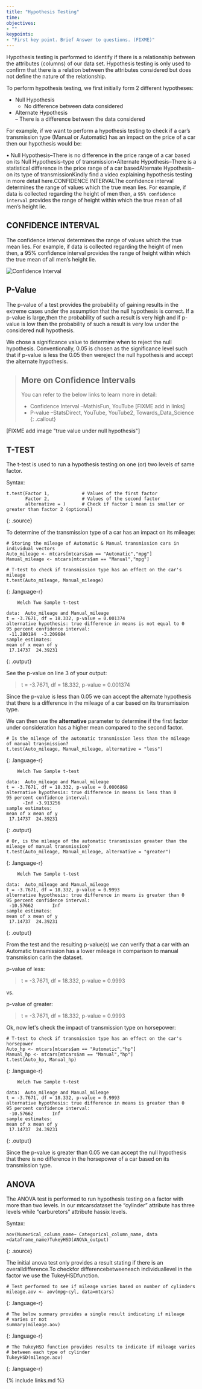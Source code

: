 ```yaml
---
title: "Hypothesis Testing"
time: 
objectives:
- ""
keypoints:
- "First key point. Brief Answer to questions. (FIXME)"
---
```


Hypothesis  testing  is  performed to  identify  if  there  is  a  relationship  between  the  attributes (columns)  of  our  data  set.  Hypothesis testing  is  only  used  to  confirm  that  there  is  a  relation between the attributes considered but does not define the nature of the relationship.

To perform hypothesis testing, we first initially form 2 different hypotheses:
- Null Hypothesis   
  - No difference between data considered
- Alternate Hypothesis   
  – There is a difference between the data considered 
  
For example, if we want to perform a hypothesis testing to check if a car’s transmission type (Manual or Automatic) has an impact on the price of a car then our hypothesis would be:

• Null Hypothesis–There is no difference in the price range of a car based on its
Null Hypothesis–type of transmission•Alternate Hypothesis–There is a statistical difference in the price range of a car basedAlternate Hypothesis–on its type of transmissionKindly find a video explaining hypothesis testing in more detail here.CONFIDENCE INTERVALThe confidence interval determines the range of values which the true mean lies. For example, if data is collected regarding the height of men then, a `95% confidence interval` provides the range of height within which the true mean of all men’s height lie.





## CONFIDENCE INTERVAL

The confidence interval determines the range of values which the true mean lies. For example, if data is collected regarding the height of men then, a 95% confidence interval provides the range of height within which the true mean of all men’s height lie.

![Confidence Interval](../fig/04-confidence-interval.jpg)

## P-Value

The p-value of a test provides the probability of gaining results in the extreme cases under the assumption that the null hypothesis is correct. If a p-value is large,then the probability of such a result is very high and if  p-value is low then the probability of such a result is very low under the considered null hypothesis.

We chose a significance value to determine when to reject the null hypothesis. Conventionally, 0.05 is chosen as the significance level such that if p-value is less the 0.05 then wereject the null hypothesis and accept the alternate hypothesis.

> ## More on Confidence Intervals
> You can refer to the below links to learn more in detail:
> 
> - Confidence Interval –MathisFun, YouTube [FIXME add in links]
> - P-value –StatsDirect, YouTube, YouTube2, Towards_Data_Science
{: .callout}

[FIXME add image "true value under null hypothesis"]


## T-TEST

The t-test is used to run a hypothesis testing on one (or) two levels of same factor.

Syntax:
~~~
t.test(Factor 1,            # Values of the first factor
       Factor 2,            # Values of the second factor
       alternative = )      # Check if factor 1 mean is smaller or greater than factor 2 (optional)
~~~
{: .source}

To determine of the transmission type of a car has an impact on its mileage:

~~~
# Storing the mileage of Automatic & Manual transmission cars in individual vectors
Auto_mileage <- mtcars[mtcars$am == "Automatic","mpg"]
Manual_mileage <- mtcars[mtcars$am == "Manual","mpg"]

# T-test to check if transmission type has an effect on the car's mileage
t.test(Auto_mileage, Manual_mileage)
~~~
{: .language-r}

~~~
	Welch Two Sample t-test

data:  Auto_mileage and Manual_mileage
t = -3.7671, df = 18.332, p-value = 0.001374
alternative hypothesis: true difference in means is not equal to 0
95 percent confidence interval:
 -11.280194  -3.209684
sample estimates:
mean of x mean of y 
 17.14737  24.39231 
~~~
{: .output}

See the p-value on line 3 of your output:
> t = -3.7671, df = 18.332, p-value = 0.001374

Since  the  p-value  is  less  than  0.05  we  can  accept  the  alternate  hypothesis  that  there  is  a difference in the mileage of a car based on its transmission type.

We can then use the __alternative__ parameter to determine if the first factor under consideration has a higher mean compared to the second factor.

~~~
# Is the mileage of the automatic transmission less than the mileage of manual transmission?
t.test(Auto_mileage, Manual_mileage, alternative = "less")
~~~
{: .language-r}

~~~
	Welch Two Sample t-test

data:  Auto_mileage and Manual_mileage
t = -3.7671, df = 18.332, p-value = 0.0006868
alternative hypothesis: true difference in means is less than 0
95 percent confidence interval:
      -Inf -3.913256
sample estimates:
mean of x mean of y 
 17.14737  24.39231 
~~~
{: .output}

~~~
# Or, is the mileage of the automatic transmission greater than the mileage of manual transmission?
t.test(Auto_mileage, Manual_mileage, alternative = "greater")
~~~
{: .language-r}

~~~
	Welch Two Sample t-test

data:  Auto_mileage and Manual_mileage
t = -3.7671, df = 18.332, p-value = 0.9993
alternative hypothesis: true difference in means is greater than 0
95 percent confidence interval:
 -10.57662       Inf
sample estimates:
mean of x mean of y 
 17.14737  24.39231 
~~~
{: .output}

From the test and the resulting p-value(s) we can verify that a car with an Automatic transmission has a lower mileage in comparison to manual transmission carin the dataset.

p-value of less:
> t = -3.7671, df = 18.332, p-value = 0.9993

vs. 

p-value of greater:
> t = -3.7671, df = 18.332, p-value = 0.9993

Ok, now let's check the impact of transmission type on horsepower:

~~~
# T-test to check if transmission type has an effect on the car's horsepower
Auto_hp <- mtcars[mtcars$am == "Automatic","hp"]
Manual_hp <- mtcars[mtcars$am == "Manual","hp"]
t.test(Auto_hp, Manual_hp)
~~~
{: .language-r}

~~~
	Welch Two Sample t-test

data:  Auto_mileage and Manual_mileage
t = -3.7671, df = 18.332, p-value = 0.9993
alternative hypothesis: true difference in means is greater than 0
95 percent confidence interval:
 -10.57662       Inf
sample estimates:
mean of x mean of y 
 17.14737  24.39231 
~~~
{: .output}

Since the p-value is greater than 0.05 we can accept the null hypothesis that there is no difference in the horsepower of a car based on its transmission type.

## ANOVA 

The ANOVA test is performed to run hypothesis testing on a factor with more than two levels. In our mtcarsdataset the “cylinder” attribute has three levels while “carburetors” attribute hassix levels.

Syntax: 

~~~
aov(Numerical_column_name~ Categorical_column_name, data =dataframe_name)TukeyHSD(ANOVA_output)
~~~
{: .source}

The initial anova test only provides a result stating if there is an overalldifference.To checkfor differencebetweeneach individuallevel in the factor we use the TukeyHSDfunction.

~~~
# Test performed to see if mileage varies based on number of cylinders 
mileage.aov <- aov(mpg~cyl, data=mtcars)
~~~
{: .language-r} 

~~~
# The below summary provides a single result indicating if mileage
# varies or not
summary(mileage.aov)
~~~
{: .language-r}
~~~
# The TukeyHSD function provides results to indicate if mileage varies
# between each type of cylinder 
TukeyHSD(mileage.aov)
~~~
{: .language-r}

{% include links.md %}

